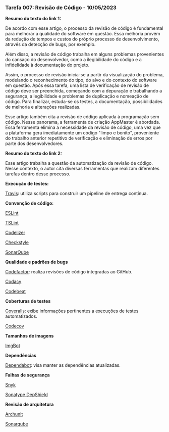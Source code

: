 ### Tarefa 007: Revisão de Código - 10/05/2023

**Resumo do texto do link 1:**

De acordo com esse artigo, o processo da revisão de código é fundamental para melhorar a qualidade do software em questão. Essa melhoria provém da redução de tempos e custos do próprio processo de desenvolvimento, através da detecção de bugs, por exemplo.

Além disso, a revisão de código trabalha em alguns problemas provenientes do cansaço do desenvolvedor, como a ilegibilidade do código e a infidelidade à documentação do projeto.

Assim, o processo de revisão inicia-se a partir da visualização do problema, modelando o reconhecimento do tipo, do alvo e do contexto do software em questão. Após essa tarefa, uma lista de verificação de revisão de código deve ser preenchida, começando com a depuração e trabalhando a segurança, a legibilidade e problemas de duplicação e nomeação de código. Para finalizar, estuda-se os testes, a documentação, possibilidades de melhoria e alterações realizadas.

Esse artigo também cita a revisão de código aplicada à programação sem código. Nesse panorama, a ferramenta de criação AppMaster é abordada. Essa ferramenta elimina a necessidade da revisão de código, uma vez que a plataforma gera imediatamente um código "limpo e bonito", proveniente do trabalho anterior repetitivo de verificação e eliminação de erros por parte dos desenvolvedores.

**Resumo do texto do link 2:**

Esse artigo trabalha a questão da automatização da revisão de código. Nesse contexto, o autor cita diversas ferramentas que realizam diferentes tarefas dentro desse processo.

**Execução de testes:**

[Travis](https://www.travis-ci.com/): utiliza scripts para construir um pipeline de entrega contínua.

**Convenção de código:**

[ESLint](https://eslint.org/)

[TSLint](https://palantir.github.io/tslint/)

[Codelizer](http://codelyzer.com/)

[Checkstyle](http://checkstyle.sourceforge.net/)

[SonarQube](https://www.sonarqube.org/)

**Qualidade e padrões de bugs**

[Codefactor](https://github.com/marketplace/codefactor): realiza revisões de código integradas ao GitHub.

[Codacy](https://github.com/marketplace/codacy)

[Codebeat](https://github.com/marketplace/)

**Coberturas de testes**

[Coveralls](https://github.com/marketplace/coveralls): exibe informações pertinentes a execuções de testes automatizados.

[Codecov](https://github.com/marketplace/codecov)

**Tamanhos de imagens**

[ImgBot](https://github.com/marketplace/imgbot)

**Dependências**

[Dependabot](https://github.com/marketplace/dependabot): visa manter as dependências atualizadas.

**Falhas de segurança**

[Snyk](https://github.com/marketplace/snyk)

[Sonatype DepShield](https://github.com/marketplace/sonatype-depshield)

**Revisão de arquitetura**

[Archunit](https://www.archunit.org/)

[Sonarqube](https://www.sonarqube.org/)

</DIV/>
